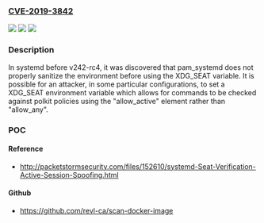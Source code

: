 ### [CVE-2019-3842](https://cve.mitre.org/cgi-bin/cvename.cgi?name=CVE-2019-3842)
![](https://img.shields.io/static/v1?label=Product&message=systemd&color=blue)
![](https://img.shields.io/static/v1?label=Version&message=n%2Fa&color=blue)
![](https://img.shields.io/static/v1?label=Vulnerability&message=CWE-285&color=brighgreen)

### Description

In systemd before v242-rc4, it was discovered that pam_systemd does not properly sanitize the environment before using the XDG_SEAT variable. It is possible for an attacker, in some particular configurations, to set a XDG_SEAT environment variable which allows for commands to be checked against polkit policies using the "allow_active" element rather than "allow_any".

### POC

#### Reference
- http://packetstormsecurity.com/files/152610/systemd-Seat-Verification-Active-Session-Spoofing.html

#### Github
- https://github.com/revl-ca/scan-docker-image

